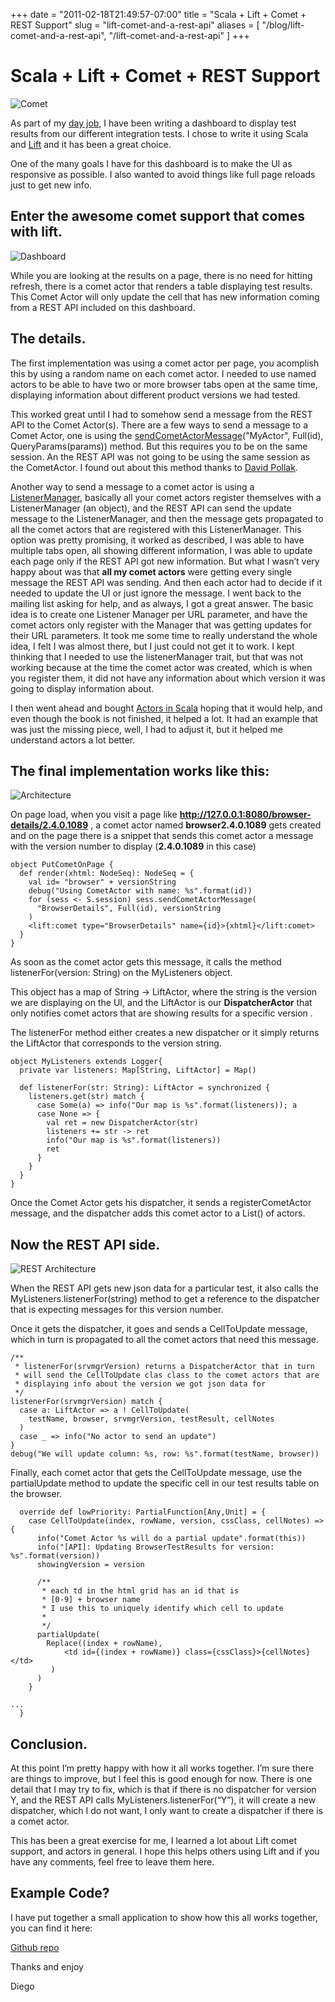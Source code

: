 +++
date = "2011-02-18T21:49:57-07:00"
title = "Scala + Lift + Comet + REST Support"
slug = "lift-comet-and-a-rest-api"
aliases = [
	"/blog/lift-comet-and-a-rest-api",
	"/lift-comet-and-a-rest-api"
]
+++

[title=]: /
[category: Lift]: /
[date: 2011/02/18]: /
[tags: {actor, comet, jvm, lift, liftweb, rest, restfull, scala}]: /


# Scala + Lift + Comet + REST Support

![Comet](/images/21750593-comet_west.gif)

As part of my [day job](http://www.mysql.com/products/enterprise/monitor.html), I have been writing a dashboard to display test results from our different integration tests.
I chose to write it using Scala and [Lift](http://www.liftweb.nt) and it has been a great choice.

One of the many goals I have for this dashboard is to make the UI as responsive as possible. I also wanted to avoid things like full page reloads just to get new info.

## Enter the awesome comet support that comes with lift.

![Dashboard](/images/21763908-MEM_QA_Dashboard.png)

While you are looking at the results on a page, there is no need for hitting refresh, there is a comet actor that renders a table displaying test results. This Comet Actor will only update the cell that has new information coming from a REST API included on this dashboard.

## The details.

The first implementation was using a comet actor per page, you acomplish this by using a random name on each comet actor. I needed to use named actors to be able to have two or more browser tabs open at the same time, displaying information about different product versions we had tested.

This worked great until I had to somehow send a message from the REST API to the Comet Actor(s). There are a few ways to send a message to a Comet Actor, one is using the [sendCometActorMessage](http://scala-tools.org/mvnsites/liftweb-2.2/framework/scaladocs/net/liftweb/http/LiftSession.html)("MyActor", Full(id), QueryParams(params)) method. But this requires you to be on the same session. An the REST API was not going to be using the same session as the CometActor. I found out about this method thanks to [David Pollak](https://groups.google.com/forum/#!topic/liftweb/A9ql6e1Dx-A).

Another way to send a message to a comet actor is using a [ListenerManager](http://scala-tools.org/mvnsites/liftweb-2.2/framework/scaladocs/index.html), basically all your comet actors register themselves with a ListenerManager (an object), and the REST API can send the update message to the ListenerManager, and then the message gets propagated to all the comet actors that are registered with this ListenerManager.
This option was pretty promising, it worked as described, I was able to have multiple tabs open, all showing different information, I was able to update each page only if the REST API got new information. But what I wasn’t very happy about was that **all my comet actors** were getting every single message the REST API was sending. And then each actor had to decide if it needed to update the UI or just ignore the message.
I went back to the mailing list asking for help, and as always, I got a great answer. The basic idea is to create one Listener Manager per URL parameter, and have the comet actors only register with the Manager that was getting updates for their URL parameters.
It took me some time to really understand the whole idea, I felt I was almost there, but I just could not get it to work. I kept thinking that I needed to use the listenerManager trait, but that was not working because at the time the comet actor was created, which is when you register them, it did not have any information about which version it was going to display information about.

I then went ahead and bought [Actors in Scala](http://www.artima.com/shop/actors_in_scala) hoping that it would help, and even though the book is not finished, it helped a lot. It had an example that was just the missing piece, well, I had to adjust it, but it helped me understand actors a lot better.

## The final implementation works like this:

![Architecture](/images/21750424-qa-dashboard.png)

On page load, when you visit a page like **http://127.0.0.1:8080/browser-details/2.4.0.1089** , a comet actor named **browser2.4.0.1089** gets created and on the page there is a snippet that sends this comet actor a message with the version number to display (**2.4.0.1089** in this case)

```
object PutCometOnPage {
  def render(xhtml: NodeSeq): NodeSeq = {
    val id= "browser" + versionString
    debug("Using CometActor with name: %s".format(id))
    for (sess <- S.session) sess.sendCometActorMessage(
      "BrowserDetails", Full(id), versionString
    )
    <lift:comet type="BrowserDetails" name={id}>{xhtml}</lift:comet>
  }
}
```

As soon as the comet actor gets this message, it calls the method listenerFor(version: String) on the MyListeners object.

This object has a map of String -> LiftActor, where the string is the version we are displaying on the UI, and the LiftActor is our **DispatcherActor** that only notifies comet actors that are showing results for a specific version .

The listenerFor method either creates a new dispatcher or it simply returns the LiftActor that corresponds to the version string.

```
object MyListeners extends Logger{
  private var listeners: Map[String, LiftActor] = Map()

  def listenerFor(str: String): LiftActor = synchronized {
    listeners.get(str) match {
      case Some(a) => info("Our map is %s".format(listeners)); a
      case None => {
        val ret = new DispatcherActor(str)
        listeners += str -> ret
        info("Our map is %s".format(listeners))
        ret
      }
    }
  }
}
```


Once the Comet Actor gets his dispatcher, it sends a registerCometActor message, and the dispatcher adds this comet actor to a List() of actors.

## Now the REST API side.

![REST Architecture](/images/21763731-dash.png)

When the REST API gets new json data for a particular test, it also calls the MyListeners.listenerFor(string) method to get a reference to the dispatcher that is expecting messages for this version number.

Once it gets the dispatcher, it goes and sends a CellToUpdate message, which in turn is propagated to all the comet actors that need this message.

```
/**
 * listenerFor(srvmgrVersion) returns a DispatcherActor that in turn
 * will send the CellToUpdate clas class to the comet actors that are
 * displaying info about the version we got json data for
 */
listenerFor(srvmgrVersion) match {
  case a: LiftActor => a ! CellToUpdate(
    testName, browser, srvmgrVersion, testResult, cellNotes
  )
  case _ => info("No actor to send an update")
}
debug("We will update column: %s, row: %s".format(testName, browser))
```

Finally, each comet actor that gets the CellToUpdate message, use the partialUpdate method to update the specific cell in our test results table on the browser.

```
  override def lowPriority: PartialFunction[Any,Unit] = {
    case CellToUpdate(index, rowName, version, cssClass, cellNotes) => {
      info("Comet Actor %s will do a partial update".format(this))
      info("[API]: Updating BrowserTestResults for version: %s".format(version))
      showingVersion = version

      /**
       * each td in the html grid has an id that is
       * [0-9] + browser name
       * I use this to uniquely identify which cell to update
       *
       */
      partialUpdate(
        Replace((index + rowName),
            <td id={(index + rowName)} class={cssClass}>{cellNotes}</td>
         )
      )
    }

...
  }
```

## Conclusion.

At this point I’m pretty happy with how it all works together. I’m sure there are things to improve, but I feel this is good enough for now. There is one detail that I may try to fix, which is that if there is no dispatcher for version Y, and the REST API calls MyListeners.listenerFor(“Y”), it will create a new dispatcher, which I do not want, I only want to create a dispatcher if there is a comet actor.

This has been a great exercise for me, I learned a lot about Lift comet support, and actors in general. I hope this helps others using Lift and if you have any comments, feel free to leave them here.

## Example Code?

I have put together a small application to show how this all works together, you can find it here:

[Github repo](https://github.com/fmpwizard/comet_rest_example)

Thanks and enjoy

 Diego
